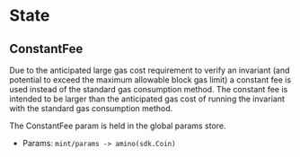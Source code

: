 <!--
order: 1
-->

# State

## ConstantFee

Due to the anticipated large gas cost requirement to verify an invariant (and
potential to exceed the maximum allowable block gas limit) a constant fee is
used instead of the standard gas consumption method. The constant fee is
intended to be larger than the anticipated gas cost of running the invariant
with the standard gas consumption method. 

The ConstantFee param is held in the global params store. 

 - Params: `mint/params -> amino(sdk.Coin)`

